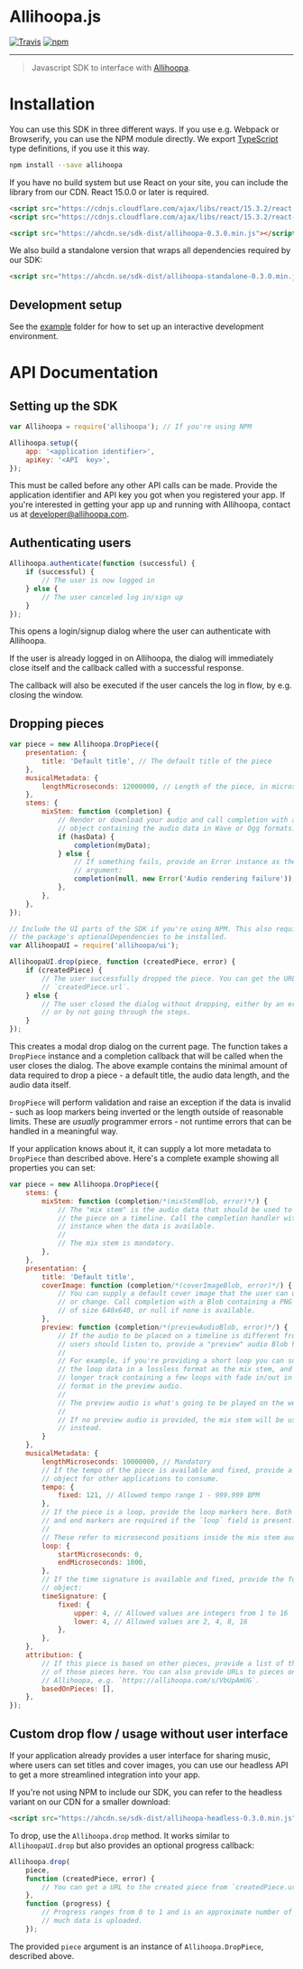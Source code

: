 Allihoopa.js
============

[![Travis](https://travis-ci.org/allihoopa/allihoopa.js.svg?branch=master)](https://travis-ci.org/allihoopa/allihoopa.js)
[![npm](https://img.shields.io/npm/v/allihoopa.svg)](https://www.npmjs.com/package/allihoopa)

----

> Javascript SDK to interface with [Allihoopa].

# Installation

You can use this SDK in three different ways. If you use e.g. Webpack or
Browserify, you can use the NPM module directly. We export [TypeScript] type
definitions, if you use it this way.

```bash
npm install --save allihoopa
```

If you have no build system but use React on your site, you can include the
library from our CDN. React 15.0.0 or later is required.

```html
<script src="https://cdnjs.cloudflare.com/ajax/libs/react/15.3.2/react.min.js"></script>
<script src="https://cdnjs.cloudflare.com/ajax/libs/react/15.3.2/react-dom.min.js"></script>

<script src="https://ahcdn.se/sdk-dist/allihoopa-0.3.0.min.js"></script>
```

We also build a standalone version that wraps all dependencies required by our
SDK:

```html
<script src="https://ahcdn.se/sdk-dist/allihoopa-standalone-0.3.0.min.js"></script>
```


## Development setup

See the [example] folder for how to set up an interactive development
environment.


[Allihoopa]: https://allihoopa.com
[TypeScript]: https://www.typescriptlang.org
[example]: example/



# API Documentation

## Setting up the SDK

```javascript
var Allihoopa = require('allihoopa'); // If you're using NPM

Allihoopa.setup({
    app: '<application identifier>',
    apiKey: '<API  key>',
});
```

This must be called before any other API calls can be made. Provide the
application identifier and API key you got when you registered your app. If
you're interested in getting your app up and running with Allihoopa, contact us
at [developer@allihoopa.com](mailto:developer@allihoopa.com).


## Authenticating users

```javascript
Allihoopa.authenticate(function (successful) {
    if (successful) {
        // The user is now logged in
    } else {
        // The user canceled log in/sign up
    }
});
```

This opens a login/signup dialog where the user can authenticate with Allihoopa.

If the user is already logged in on Allihoopa, the dialog will immediately close
itself and the callback called with a successful response.

The callback will also be executed if the user cancels the log in flow, by e.g.
closing the window.


## Dropping pieces

```javascript
var piece = new Allihoopa.DropPiece({
    presentation: {
        title: 'Default title', // The default title of the piece
    },
    musicalMetadata: {
        lengthMicroseconds: 12000000, // Length of the piece, in microseconds
    },
    stems: {
        mixStem: function (completion) {
            // Render or download your audio and call completion with a Blob
            // object containing the audio data in Wave or Ogg formats.
            if (hasData) {
                completion(myData);
            } else {
                // If something fails, provide an Error instance as the second
                // argument:
                completion(null, new Error('Audio rendering failure'));
            },
        },
    },
});

// Include the UI parts of the SDK if you're using NPM. This also requires
// the package's optionalDependencies to be installed.
var AllihoopaUI = require('allihoopa/ui');

AllihoopaUI.drop(piece, function (createdPiece, error) {
    if (createdPiece) {
        // The user successfully dropped the piece. You can get the URL through
        // `createdPiece.url`.
    } else {
        // The user closed the dialog without dropping, either by an error
        // or by not going through the steps.
    }
});
```

This creates a modal drop dialog on the current page. The function takes a
`DropPiece` instance and a completion callback that will be called when the user
closes the dialog. The above example contains the minimal amount of data
required to drop a piece - a default title, the audio data length, and the audio
data itself.

`DropPiece` will perform validation and raise an exception if the data is
invalid - such as loop markers being inverted or the length outside of
reasonable limits. These are *usually* programmer errors - not runtime errors
that can be handled in a meaningful way.

If your application knows about it, it can supply a lot more metadata to
`DropPiece` than described above. Here's a complete example showing all
properties you can set:

```javascript
var piece = new Allihoopa.DropPiece({
    stems: {
        mixStem: function (completion/*(mixStemBlob, error)*/) {
            // The "mix stem" is the audio data that should be used to place
            // the piece on a timeline. Call the completion handler with a Blob
            // instance when the data is available.
            //
            // The mix stem is mandatory.
        },
    },
    presentation: {
        title: 'Default title',
        coverImage: function (completion/*(coverImageBlob, error)*/) {
            // You can supply a default cover image that the user can upload,
            // or change. Call completion with a Blob containing a PNG image
            // of size 640x640, or null if none is available.
        },
        preview: function (completion/*(previewAudioBlob, error)*/) {
            // If the audio to be placed on a timeline is different from what
            // users should listen to, provide a "preview" audio Blob here.
            //
            // For example, if you're providing a short loop you can supply only
            // the loop data in a lossless format as the mix stem, and then a
            // longer track containing a few loops with fade in/out in a lossy
            // format in the preview audio.
            //
            // The preview audio is what's going to be played on the website.
            //
            // If no preview audio is provided, the mix stem will be used
            // instead.
        }
    },
    musicalMetadata: {
        lengthMicroseconds: 10000000, // Mandatory
        // If the tempo of the piece is available and fixed, provide a tempo
        // object for other applications to consume.
        tempo: {
            fixed: 121, // Allowed tempo range 1 - 999.999 BPM
        },
        // If the piece is a loop, provide the loop markers here. Both start
        // and end markers are required if the `loop` field is present.
        //
        // These refer to microsecond positions inside the mix stem audio data.
        loop: {
            startMicroseconds: 0,
            endMicroseconds: 1000,
        },
        // If the time signature is available and fixed, provide the following
        // object:
        timeSignature: {
            fixed: {
                upper: 4, // Allowed values are integers from 1 to 16
                lower: 4, // Allowed values are 2, 4, 8, 16
            },
        },
    },
    attribution: {
        // If this piece is based on other pieces, provide a list of the IDs
        // of those pieces here. You can also provide URLs to pieces on
        // Allihoopa, e.g. `https://allihoopa.com/s/VbUpAmUG`.
        basedOnPieces: [],
    },
});
```


## Custom drop flow / usage without user interface

If your application already provides a user interface for sharing music, where
users can set titles and cover images, you can use our headless API to get a
more streamlined integration into your app.

If you're not using NPM to include our SDK, you can refer to the headless
variant on our CDN for a smaller download:

```html
<script src="https://ahcdn.se/sdk-dist/allihoopa-headless-0.3.0.min.js"></script>
```

To drop, use the `Allihoopa.drop` method. It works similar to `AllihoopaUI.drop`
but also provides an optional progress callback:

```javascript
Allihoopa.drop(
    piece,
    function (createdPiece, error) {
        // You can get a URL to the created piece from `createdPiece.url`
    },
    function (progress) {
        // Progress ranges from 0 to 1 and is an approximate number of how
        // much data is uploaded.
    });
```

The provided `piece` argument is an instance of `Allihoopa.DropPiece`, described
above.